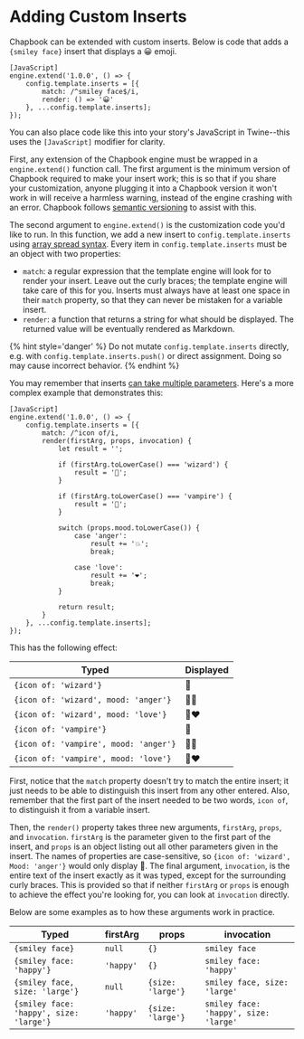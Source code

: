 # Adding Custom Inserts

Chapbook can be extended with custom inserts. Below is code that adds a `{smiley face}` insert that displays a 😀 emoji.

```
[JavaScript]
engine.extend('1.0.0', () => {
	config.template.inserts = [{
		match: /^smiley face$/i,
		render: () => '😀'
	}, ...config.template.inserts];
});
```

You can also place code like this into your story's JavaScript in Twine--this uses the `[JavaScript]` modifier for clarity.

First, any extension of the Chapbook engine must be wrapped in a `engine.extend()` function call. The first argument is the minimum version of Chapbook required to make your insert work; this is so that if you share your customization, anyone plugging it into a Chapbook version it won't work in will receive a harmless warning, instead of the engine crashing with an error. Chapbook follows [semantic versioning] to assist with this.

The second argument to `engine.extend()` is the customization code you'd like to run. In this function, we add a new insert to `config.template.inserts` using [array spread syntax]. Every item in `config.template.inserts` must be an object with two properties:

-   `match`: a regular expression that the template engine will look for to render your insert. Leave out the curly braces; the template engine will take care of this for you. Inserts must always have at least one space in their `match` property, so that they can never be mistaken for a variable insert.
-   `render`: a function that returns a string for what should be displayed. The returned value will be eventually rendered as Markdown.

{% hint style='danger' %}
Do not mutate `config.template.inserts` directly, e.g. with `config.template.inserts.push()` or direct assignment. Doing so may cause incorrect behavior.
{% endhint %}

You may remember that inserts [can take multiple parameters](../modifiers-and-inserts/link-inserts.md). Here's a more complex example that demonstrates this:

```
[JavaScript]
engine.extend('1.0.0', () => {
	config.template.inserts = [{
		match: /^icon of/i,
		render(firstArg, props, invocation) {
			let result = '';

			if (firstArg.toLowerCase() === 'wizard') {
				result = '🧙';
			}

			if (firstArg.toLowerCase() === 'vampire') {
				result = '🧛';
			}

			switch (props.mood.toLowerCase()) {
				case 'anger':
					result += '💥';
					break;

				case 'love':
					result += '❤️';
					break;
			}

			return result;
		}
	}, ...config.template.inserts];
});
```

This has the following effect:

| Typed                                 | Displayed |
| ------------------------------------- | --------- |
| `{icon of: 'wizard'}`                 | 🧙        |
| `{icon of: 'wizard', mood: 'anger'}`  | 🧙💥      |
| `{icon of: 'wizard', mood: 'love'}`   | 🧙❤️      |
| `{icon of: 'vampire'}`                | 🧛        |
| `{icon of: 'vampire', mood: 'anger'}` | 🧛💥      |
| `{icon of: 'vampire', mood: 'love'}`  | 🧛❤️      |

First, notice that the `match` property doesn't try to match the entire insert; it just needs to be able to distinguish this insert from any other entered. Also, remember that the first part of the insert needed to be two words, `icon of`, to distinguish it from a variable insert.

Then, the `render()` property takes three new arguments, `firstArg`, `props`, and `invocation`. `firstArg` is the parameter given to the first part of the insert, and `props` is an object listing out all other parameters given in the insert. The names of properties are case-sensitive, so `{icon of: 'wizard', Mood: 'anger'}` would only display 🧙. The final argument, `invocation`, is the entire text of the insert exactly as it was typed, except for the surrounding curly braces. This is provided so that if neither `firstArg` or `props` is enough to achieve the effect you're looking for, you can look at `invocation` directly.

Below are some examples as to how these arguments work in practice.

| Typed                                   | firstArg  | props             | invocation                            |
| --------------------------------------- | --------- | ----------------- | ------------------------------------- |
| `{smiley face}`                         | `null`    | `{}`              | `smiley face`                         |
| `{smiley face: 'happy'}`                | `'happy'` | `{}`              | `smiley face: 'happy'`                |
| `{smiley face, size: 'large'}`          | `null`    | `{size: 'large'}` | `smiley face, size: 'large'`          |
| `{smiley face: 'happy', size: 'large'}` | `'happy'` | `{size: 'large'}` | `smiley face: 'happy', size: 'large'` |

[semantic versioning]: https://semver.org/
[array spread syntax]: https://developer.mozilla.org/en-US/docs/Web/JavaScript/Reference/Operators/Spread_syntax#Spread_in_array_literals
